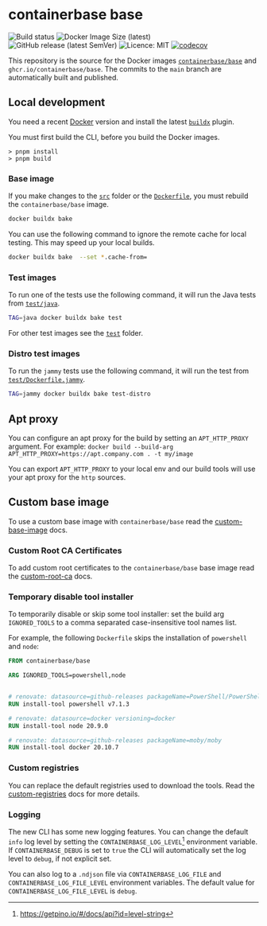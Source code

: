 # containerbase base

![Build status](https://github.com/containerbase/base/actions/workflows/build-push.yml/badge.svg)
![Docker Image Size (latest)](https://img.shields.io/docker/image-size/containerbase/base/latest)
![GitHub release (latest SemVer)](https://img.shields.io/github/v/release/containerbase/base)
![Licence: MIT](https://img.shields.io/github/license/containerbase/base)
[![codecov](https://codecov.io/gh/containerbase/base/branch/main/graph/badge.svg?token=GYS2ZZAXDP)](https://codecov.io/gh/containerbase/base)

This repository is the source for the Docker images [`containerbase/base`](https://hub.docker.com/r/containerbase/base) and `ghcr.io/containerbase/base`.
The commits to the `main` branch are automatically built and published.

## Local development

You need a recent [Docker](https://www.docker.com) version and install the latest [`buildx`](https://github.com/docker/buildx) plugin.

You must first build the CLI, before you build the Docker images.

```console
> pnpm install
> pnpm build
```

### Base image

If you make changes to the [`src`](./src/) folder or the [`Dockerfile`](./Dockerfile), you must rebuild the `containerbase/base` image.

```sh
docker buildx bake
```

You can use the following command to ignore the remote cache for local testing.
This may speed up your local builds.

```sh
docker buildx bake  --set *.cache-from=
```

### Test images

To run one of the tests use the following command, it will run the Java tests from [`test/java`](./test/java/).

```sh
TAG=java docker buildx bake test
```

For other test images see the [`test`](./test/) folder.

### Distro test images

To run the `jammy` tests use the following command, it will run the test from [`test/Dockerfile.jammy`](./test/Dockerfile.jammy).

```sh
TAG=jammy docker buildx bake test-distro
```

## Apt proxy

You can configure an apt proxy for the build by setting an `APT_HTTP_PROXY` argument.
For example: `docker build --build-arg APT_HTTP_PROXY=https://apt.company.com . -t my/image`

You can export `APT_HTTP_PROXY` to your local env and our build tools will use your apt proxy for the `http` sources.

## Custom base image

To use a custom base image with `containerbase/base` read the [custom-base-image](./docs/custom-base-image.md) docs.

### Custom Root CA Certificates

To add custom root certificates to the `containerbase/base` base image read the [custom-root-ca](./docs/custom-root-ca.md) docs.

### Temporary disable tool installer

To temporarily disable or skip some tool installer: set the build arg `IGNORED_TOOLS` to a comma separated case-insensitive tool names list.

For example, the following `Dockerfile` skips the installation of `powershell` and `node`:

```Dockerfile
FROM containerbase/base

ARG IGNORED_TOOLS=powershell,node


# renovate: datasource=github-releases packageName=PowerShell/PowerShell
RUN install-tool powershell v7.1.3

# renovate: datasource=docker versioning=docker
RUN install-tool node 20.9.0

# renovate: datasource=github-releases packageName=moby/moby
RUN install-tool docker 20.10.7
```

### Custom registries

You can replace the default registries used to download the tools.
Read the [custom-registries](./docs/custom-registries.md) docs for more details.

### Logging

The new CLI has some new logging features.
You can change the default `info` log level by setting the `CONTAINERBASE_LOG_LEVEL`[^1] environment variable.
If `CONTAINERBASE_DEBUG` is set to `true` the CLI will automatically set the log level to `debug`, if not explicit set.

You can also log to a `.ndjson` file via `CONTAINERBASE_LOG_FILE` and `CONTAINERBASE_LOG_FILE_LEVEL` environment variables.
The default value for `CONTAINERBASE_LOG_FILE_LEVEL` is `debug`.

[^1]: <https://getpino.io/#/docs/api?id=level-string>

